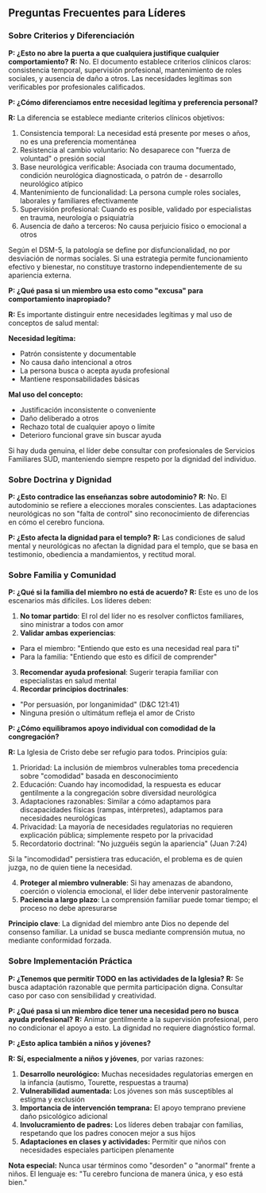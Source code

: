 ﻿## Preguntas Frecuentes para Líderes

### Sobre Criterios y Diferenciación

**P: ¿Esto no abre la puerta a que cualquiera justifique cualquier comportamiento?**
**R:** No. El documento establece criterios clínicos claros:
consistencia temporal, supervisión profesional, mantenimiento
de roles sociales, y ausencia de daño a otros. Las necesidades
legítimas son verificables por profesionales calificados.

**P: ¿Cómo diferenciamos entre necesidad legítima y preferencia personal?**

**R:** La diferencia se establece mediante criterios clínicos objetivos:

1. Consistencia temporal: La necesidad está presente por meses o años, no es una preferencia momentánea
1. Resistencia al cambio voluntario: No desaparece con "fuerza de voluntad" o presión social
1. Base neurológica verificable: Asociada con trauma documentado, condición neurológica diagnosticada, o patrón de - desarrollo neurológico atípico
1. Mantenimiento de funcionalidad: La persona cumple roles sociales, laborales y familiares efectivamente
1. Supervisión profesional: Cuando es posible, validado por especialistas en trauma, neurología o psiquiatría
1. Ausencia de daño a terceros: No causa perjuicio físico o emocional a otros

Según el DSM-5, la patología se define por disfuncionalidad, no por desviación de normas sociales. Si una estrategia permite funcionamiento efectivo y bienestar, no constituye trastorno independientemente de su apariencia externa.

**P: ¿Qué pasa si un miembro usa esto como "excusa" para comportamiento inapropiado?**

**R:** Es importante distinguir entre necesidades legítimas y mal uso de conceptos de salud mental:

**Necesidad legítima:**

- Patrón consistente y documentable
- No causa daño intencional a otros
- La persona busca o acepta ayuda profesional
- Mantiene responsabilidades básicas

**Mal uso del concepto:**

- Justificación inconsistente o conveniente
- Daño deliberado a otros
- Rechazo total de cualquier apoyo o límite
- Deterioro funcional grave sin buscar ayuda

Si hay duda genuina, el líder debe consultar con profesionales de Servicios Familiares SUD, manteniendo siempre respeto por la dignidad del individuo.

### Sobre Doctrina y Dignidad

**P: ¿Esto contradice las enseñanzas sobre autodominio?**
**R:** No. El autodominio se refiere a elecciones morales conscientes.
Las adaptaciones neurológicas no son "falta de control" sino
reconocimiento de diferencias en cómo el cerebro funciona.

**P: ¿Esto afecta la dignidad para el templo?**
**R:** Las condiciones de salud mental y neurológicas no afectan
la dignidad para el templo, que se basa en testimonio, obediencia
a mandamientos, y rectitud moral.



### Sobre Familia y Comunidad

**P: ¿Qué si la familia del miembro no está de acuerdo?**
**R:** Este es uno de los escenarios más difíciles. Los líderes deben:

1. **No tomar partido**: El rol del líder no es resolver conflictos familiares, sino ministrar a todos con amor
2. **Validar ambas experiencias**:

- Para el miembro: "Entiendo que esto es una necesidad real para ti"
- Para la familia: "Entiendo que esto es difícil de comprender"

3. **Recomendar ayuda profesional**: Sugerir terapia familiar con especialistas en salud mental
4. **Recordar principios doctrinales**:

- "Por persuasión, por longanimidad" (D&C 121:41)
- Ninguna presión o ultimátum refleja el amor de Cristo

**P: ¿Cómo equilibramos apoyo individual con comodidad de la congregación?**

**R:** La Iglesia de Cristo debe ser refugio para todos. Principios guía:

1. Prioridad: La inclusión de miembros vulnerables toma precedencia sobre "comodidad" basada en desconocimiento
2. Educación: Cuando hay incomodidad, la respuesta es educar gentilmente a la congregación sobre diversidad neurológica
3. Adaptaciones razonables: Similar a cómo adaptamos para discapacidades físicas (rampas, intérpretes), adaptamos para necesidades neurológicas
4. Privacidad: La mayoría de necesidades regulatorias no requieren explicación pública; simplemente respeto por la privacidad
5. Recordatorio doctrinal: "No juzguéis según la apariencia" (Juan 7:24)

Si la "incomodidad" persistiera tras educación, el problema es de quien juzga, no de quien tiene la necesidad.

4. **Proteger al miembro vulnerable**: Si hay amenazas de abandono, coerción o violencia emocional, el líder debe intervenir pastoralmente
5. **Paciencia a largo plazo**: La comprensión familiar puede tomar tiempo; el proceso no debe apresurarse

**Principio clave**: La dignidad del miembro ante Dios no depende del consenso familiar. La unidad se busca mediante comprensión mutua, no mediante conformidad forzada.

### Sobre Implementación Práctica

**P: ¿Tenemos que permitir TODO en las actividades de la Iglesia?**
**R:** Se busca adaptación razonable que permita participación digna.
Consultar caso por caso con sensibilidad y creatividad.

**P: ¿Qué pasa si un miembro dice tener una necesidad pero no busca ayuda profesional?**
**R:** Animar gentilmente a la supervisión profesional, pero no
condicionar el apoyo a esto. La dignidad no requiere diagnóstico
formal.

**P: ¿Esto aplica también a niños y jóvenes?**

**R: Sí, especialmente a niños y jóvenes**, por varias razones:

1. **Desarrollo neurológico:** Muchas necesidades regulatorias emergen en la infancia (autismo, Tourette, respuestas a trauma)
2. **Vulnerabilidad aumentada:** Los jóvenes son más susceptibles al estigma y exclusión
3. **Importancia de intervención temprana:** El apoyo temprano previene daño psicológico adicional
4. **Involucramiento de padres:** Los líderes deben trabajar con familias, respetando que los padres conocen mejor a sus hijos
5. **Adaptaciones en clases y actividades:** Permitir que niños con necesidades especiales participen plenamente

**Nota especial:** Nunca usar términos como "desorden" o "anormal" frente a niños. El lenguaje es: "Tu cerebro funciona de manera única, y eso está bien."
